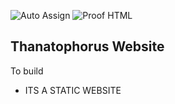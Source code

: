 ![Auto Assign](https://github.com/Thanatophorus/web/actions/workflows/auto-assign.yml/badge.svg) ![Proof HTML](https://github.com/Thanatophorus/web/actions/workflows/proof-html.yml/badge.svg)

## Thanatophorus Website

To build
- ITS A STATIC WEBSITE
